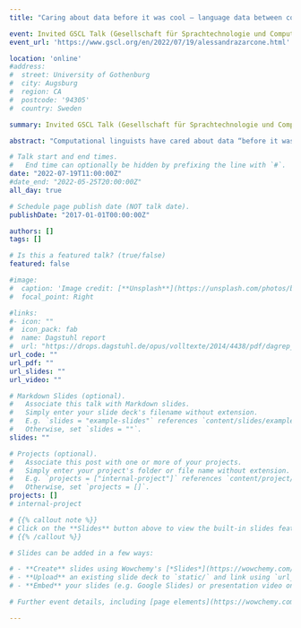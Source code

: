 ```yaml
---
title: "Caring about data before it was cool – language data between computational linguistics and real-world applications"

event: Invited GSCL Talk (Gesellschaft für Sprachtechnologie und Computerlinguistik)
event_url: 'https://www.gscl.org/en/2022/07/19/alessandrazarcone.html'

location: 'online'
#address:
#  street: University of Gothenburg
#  city: Augsburg
#  region: CA
#  postcode: '94305'
#  country: Sweden

summary: Invited GSCL Talk (Gesellschaft für Sprachtechnologie und Computerlinguistik).

abstract: "Computational linguists have cared about data “before it was cool”. In the community of ML/AI practitioners, however, “model work” gets more love than the “data work”. Small and medium business, while not immune to the AI hype, often (1) do not have enough (representative) data for training their machine learning modules (2) lack the in-house expertise and the resources to collect realistic data (3) underestimate the effort needed to prevent data-related issues. I will present recent studies showing the importance of a more data-oriented approach when it comes to use-case specific models. I will discuss how a scarce attention to data has consequences on its quality as well as ethical consequences and argue that a data-centered and user-centered perspective is a missing link when transferring technologies outside academia and into industrial use cases."

# Talk start and end times.
#   End time can optionally be hidden by prefixing the line with `#`.
date: "2022-07-19T11:00:00Z"
#date_end: "2022-05-25T20:00:00Z"
all_day: true

# Schedule page publish date (NOT talk date).
publishDate: "2017-01-01T00:00:00Z"

authors: []
tags: []

# Is this a featured talk? (true/false)
featured: false

#image:
#  caption: 'Image credit: [**Unsplash**](https://unsplash.com/photos/bzdhc5b3Bxs)'
#  focal_point: Right

#links:
#- icon: ""
#  icon_pack: fab
#  name: Dagstuhl report
#  url: "https://drops.dagstuhl.de/opus/volltexte/2014/4438/pdf/dagrep_v003_i011_p079_s13462.pdf"
url_code: ""
url_pdf: ""
url_slides: ""
url_video: ""

# Markdown Slides (optional).
#   Associate this talk with Markdown slides.
#   Simply enter your slide deck's filename without extension.
#   E.g. `slides = "example-slides"` references `content/slides/example-slides.md`.
#   Otherwise, set `slides = ""`.
slides: ""

# Projects (optional).
#   Associate this post with one or more of your projects.
#   Simply enter your project's folder or file name without extension.
#   E.g. `projects = ["internal-project"]` references `content/project/deep-learning/index.md`.
#   Otherwise, set `projects = []`.
projects: []
# internal-project

# {{% callout note %}}
# Click on the **Slides** button above to view the built-in slides feature.
# {{% /callout %}}

# Slides can be added in a few ways:

# - **Create** slides using Wowchemy's [*Slides*](https://wowchemy.com/docs/managing-content/#create-slides) feature and link using `slides` parameter in the front matter of the talk file
# - **Upload** an existing slide deck to `static/` and link using `url_slides` parameter in the front matter of the talk file
# - **Embed** your slides (e.g. Google Slides) or presentation video on this page using [shortcodes](https://wowchemy.com/docs/writing-markdown-latex/).

# Further event details, including [page elements](https://wowchemy.com/docs/writing-markdown-latex/) such as image galleries, can be added to the body of this page.

---
```

